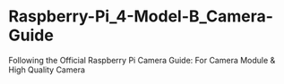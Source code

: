 # Raspberry-Pi_4-Model-B_Camera-Guide
Following the Official Raspberry Pi Camera Guide: For Camera Module &amp; High Quality Camera
